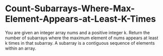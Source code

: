 # Count-Subarrays-Where-Max-Element-Appears-at-Least-K-Times
You are given an integer array nums and a positive integer k.  Return the number of subarrays where the maximum element of nums appears at least k times in that subarray.  A subarray is a contiguous sequence of elements within an array.
